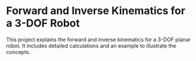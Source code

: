 # Forward and Inverse Kinematics for a 3-DOF Robot

This project explains the forward and inverse kinematics for a 3-DOF planar robot. It includes detailed calculations and an example to illustrate the concepts.
